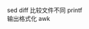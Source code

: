 ## 
sed
 diff
	比较文件不同
 printf  
	输出格式化
awk

<!--stackedit_data:
eyJoaXN0b3J5IjpbNDkyMDgxOTQ4XX0=
-->